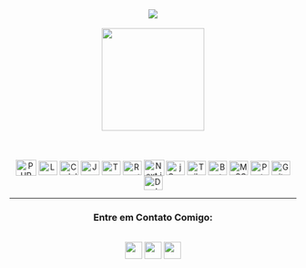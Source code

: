<div align="center">
  <img src="https://capsule-render.vercel.app/api?type=cylinder&height=130&color=gradient&text=João%20Fágner&section=header&desc=Hi,%20I'm%20software%20developer&descAlign=78&descAlignY=88&animation=fadeIn&textBg=false&customColorList=2,12,19,21,28" />
</div>

<br>

<div align="center">
  <a href="https://github.com/joaofagner0">
    <img height="180em" src="https://github-readme-stats.vercel.app/api?username=joaofagner0&show_icons=true&theme=tokyonight&include_all_commits=true&count_private=true" />
  </a>
</div>

<br>

<div style="display: inline_block;" align="center"><br><br>
  <img align="center" alt="PHP" height="28" width="36" src="https://cdn.jsdelivr.net/gh/devicons/devicon/icons/php/php-original.svg" />
  <img align="center" alt="Laravel" height="25" width="33" src="https://cdn.jsdelivr.net/gh/devicons/devicon/icons/laravel/laravel-original.svg" />
  <img align="center" alt="CodeIgniter" height="25" width="33" src="https://www.svgrepo.com/show/353579/codeigniter.svg" />
  <img align="center" alt="JavaScript" height="25" width="33"src="https://icongr.am/devicon/javascript-original.svg?size=128&color=f2f4f0" />
  <img align="center" alt="TypeScript" height="25" width="33"src="https://cdn.jsdelivr.net/gh/devicons/devicon/icons/typescript/typescript-original.svg" />
  <img align="center" alt="React" height="25" width="33" src="https://cdn.jsdelivr.net/gh/devicons/devicon/icons/react/react-original.svg" />
  <img align="center" alt="Next.js" height="28" width="36" src="https://cdn.jsdelivr.net/gh/devicons/devicon/icons/nextjs/nextjs-original.svg" />
  <img align="center" alt="jQuery" height="25" width="33" src="https://cdn.jsdelivr.net/gh/devicons/devicon/icons/jquery/jquery-original.svg" />
  <img align="center" alt="Tailwind" height="25" width="33" src="https://cdn.jsdelivr.net/gh/devicons/devicon/icons/tailwindcss/tailwindcss-original.svg" />
  <img align="center" alt="Bootstrap" height="25" width="33" src="https://cdn.jsdelivr.net/gh/devicons/devicon/icons/bootstrap/bootstrap-original.svg" />
  <img align="center" alt="MySQL" height="25" width="33" src="https://cdn.jsdelivr.net/gh/devicons/devicon/icons/mysql/mysql-original.svg" />
  <img align="center" alt="PostgreSQL" height="25" width="33" src="https://cdn.jsdelivr.net/gh/devicons/devicon/icons/postgresql/postgresql-original.svg" />
  <img align="center" alt="Git" height="25" width="33" src="https://cdn.jsdelivr.net/gh/devicons/devicon/icons/git/git-original.svg" />
  <img align="center" alt="Docker" height="25" width="33" src="https://cdn.jsdelivr.net/gh/devicons/devicon/icons/docker/docker-original.svg" />
</div>

<hr>

<div align="center">
    <h3>
      Entre em Contato Comigo:
    </h3>
</div>

<div align="center"><br>
  <a href = "mailto:joaofagnerjfds@gmail.com"><img height="30em" src="https://img.shields.io/badge/-Gmail-%23333?style=for-the-badge&logo=Gmail&logoColor=white" target="_blank"></a>
  <a href="https://www.linkedin.com/in/fágner/" target="_blank"><img height="30em" src="https://img.shields.io/badge/-LinkedIn-%230077B5?style=for-the-badge&logo=linkedin&logoColor=white" target="_blank"></a>
  <a href="https://wa.me/+5581998896797" target="_blank"><img height="30em" src="https://img.shields.io/badge/Whatsapp-000?style=for-the-badge&logo=whatsapp&logoColor=white" target="_blank"></a>
</div>
